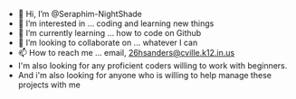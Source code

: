 - 👋 Hi, I’m @Seraphim-NightShade
- 👀 I’m interested in ... coding and learning new things
- 🌱 I’m currently learning ... how to code on Github
- 💞️ I’m looking to collaborate on ... whatever I can
- 📫 How to reach me ... email, 26hsanders@cville.k12.in.us
 - I'm also looking for any proficient coders willing to work with beginners.
 - And i'm also looking for anyone who is willing to help manage these projects with me
<!---
Sephrim-NightShade/Sephrim-NightShade is a ✨ special ✨ repository because its `README.md` (this file) appears on your GitHub profile.
You can click the Preview link to take a look at your changes.
--->
